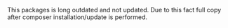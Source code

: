 This packages is long outdated and not updated.
Due to this fact full copy after composer installation/update is performed.